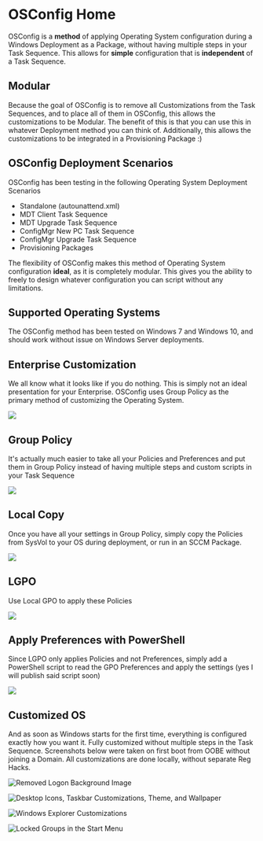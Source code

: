 # OSConfig Home

OSConfig is a **method** of applying Operating System configuration during a Windows Deployment as a Package, without having multiple steps in your Task Sequence. This allows for **simple** configuration that is **independent** of a Task Sequence.

## Modular 

Because the goal of OSConfig is to remove all Customizations from the Task Sequences, and to place all of them in OSConfig, this allows the customizations to be Modular.  The benefit of this is that you can use this in whatever Deployment method you can think of.  Additionally, this allows the customizations to be integrated in a Provisioning Package :\)

## OSConfig Deployment Scenarios

OSConfig has been testing in the following Operating System Deployment Scenarios

* Standalone \(autounattend.xml\)
* MDT Client Task Sequence
* MDT Upgrade Task Sequence
* ConfigMgr New PC Task Sequence
* ConfigMgr Upgrade Task Sequence
* Provisioning Packages

The flexibility of OSConfig makes this method of Operating System configuration **ideal**, as it is completely modular. This gives you the ability to freely to design whatever configuration you can script without any limitations.

## Supported Operating Systems

The OSConfig method has been tested on Windows 7 and Windows 10, and should work without issue on Windows Server deployments.

## Enterprise Customization

We all know what it looks like if you do nothing. This is simply not an ideal presentation for your Enterprise.  OSConfig uses Group Policy as the primary method of customizing the Operating System.

![](../.gitbook/assets/2018-08-14_13-44-42.png)

## Group Policy

It's actually much easier to take all your Policies and Preferences and put them in Group Policy instead of having multiple steps and custom scripts in your Task Sequence

![](../.gitbook/assets/2018-08-16_15-05-07.png)

## Local Copy

Once you have all your settings in Group Policy, simply copy the Policies from SysVol to your OS during deployment, or run in an SCCM Package.

![](../.gitbook/assets/2018-08-16_14-54-05.png)

## LGPO

Use Local GPO to apply these Policies

![](../.gitbook/assets/2018-08-16_15-11-54.png)

## Apply Preferences with PowerShell

Since LGPO only applies Policies and not Preferences, simply add a PowerShell script to read the GPO Preferences and apply the settings \(yes I will publish said script soon\)

![](../.gitbook/assets/2018-08-16_15-15-18.png)

## Customized OS

And as soon as Windows starts for the first time, everything is configured exactly how you want it. Fully customized without multiple steps in the Task Sequence. Screenshots below were taken on first boot from OOBE without joining a Domain. All customizations are done locally, without separate Reg Hacks.

![Removed Logon Background Image](../.gitbook/assets/2018-08-16_15-17-48.png)

![Desktop Icons, Taskbar Customizations, Theme, and Wallpaper](../.gitbook/assets/2018-08-16_15-19-06.png)

![Windows Explorer Customizations](../.gitbook/assets/2018-08-16_15-19-15.png)

![Locked Groups in the Start Menu](../.gitbook/assets/2018-08-16_15-22-12.png)

